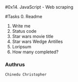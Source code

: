 #0x14. JavaScript - Web scraping


#Tasks
0. Readme 
1. Write me 
2. Status code 
3. Star wars movie title 
4. Star wars Wedge Antilles 
5. Loripsum 
6. How many completed? 





### Authrus 
    Chinedu Christopher 
